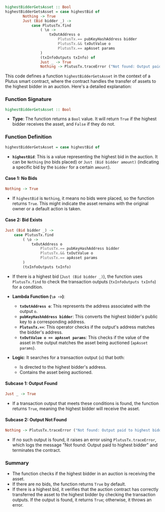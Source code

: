 ```haskell
highestBidderGetsAsset :: Bool
highestBidderGetsAsset = case highestBid of
        Nothing -> True
        Just (Bid bidder _) ->
            case PlutusTx.find
                ( \o ->
                    txOutAddress o
                        PlutusTx.== pubKeyHashAddress bidder
                        PlutusTx.&& txOutValue o
                        PlutusTx.== apAsset params
                )
                (txInfoOutputs txInfo) of
                Just _ -> True
                Nothing -> PlutusTx.traceError ("Not found: Output paid to highest bidder")
```
This code defines a function `highestBidderGetsAsset` in the context of a Plutus smart contract, where the contract handles the transfer of assets to the highest bidder in an auction. Here's a detailed explanation:

### Function Signature
```haskell
highestBidderGetsAsset :: Bool
```
- **Type**: The function returns a `Bool` value. It will return `True` if the highest bidder receives the asset, and `False` if they do not.
  
### Function Definition
```haskell
highestBidderGetsAsset = case highestBid of
```
- **`highestBid`**: This is a value representing the highest bid in the auction. It can be `Nothing` (no bids placed) or `Just (Bid bidder amount)` (indicating a specific bid by the `bidder` for a certain `amount`).
  
#### Case 1: No Bids
```haskell
Nothing -> True
```
- If `highestBid` is `Nothing`, it means no bids were placed, so the function returns `True`. This might indicate the asset remains with the original owner or a default action is taken.

#### Case 2: Bid Exists
```haskell
Just (Bid bidder _) ->
    case PlutusTx.find
        ( \o ->
            txOutAddress o
                PlutusTx.== pubKeyHashAddress bidder
                PlutusTx.&& txOutValue o
                PlutusTx.== apAsset params
        )
        (txInfoOutputs txInfo)
```
- If there is a highest bid (`Just (Bid bidder _)`), the function uses `PlutusTx.find` to check the transaction outputs (`txInfoOutputs txInfo`) for a condition.
- **Lambda Function (`\o ->`)**:
    - **`txOutAddress o`**: This represents the address associated with the output `o`.
    - **`pubKeyHashAddress bidder`**: This converts the highest bidder's public key to a corresponding address.
    - **`PlutusTx.==`**: This operator checks if the output's address matches the bidder's address.
    - **`txOutValue o == apAsset params`**: This checks if the value of the asset in the output matches the asset being auctioned (`apAsset params`).

- **Logic**: It searches for a transaction output (`o`) that both:
    - Is directed to the highest bidder's address.
    - Contains the asset being auctioned.

#### Subcase 1: Output Found
```haskell
Just _ -> True
```
- If a transaction output that meets these conditions is found, the function returns `True`, meaning the highest bidder will receive the asset.

#### Subcase 2: Output Not Found
```haskell
Nothing -> PlutusTx.traceError ("Not found: Output paid to highest bidder")
```
- If no such output is found, it raises an error using `PlutusTx.traceError`, which logs the message "Not found: Output paid to highest bidder" and terminates the contract.

### Summary
- The function checks if the highest bidder in an auction is receiving the asset.
- If there are no bids, the function returns `True` by default.
- If there is a highest bid, it verifies that the auction contract has correctly transferred the asset to the highest bidder by checking the transaction outputs. If the output is found, it returns `True`; otherwise, it throws an error.
